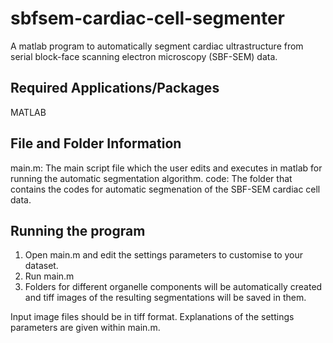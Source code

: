 sbfsem-cardiac-cell-segmenter
=============================
A matlab program to automatically segment cardiac ultrastructure from serial block-face scanning electron microscopy (SBF-SEM) data.

**Required Applications/Packages**
----------------------------------
MATLAB

**File and Folder Information**
-------------------------------
main.m: The main script file which the user edits and executes in matlab for running the automatic segmentation algorithm. 
code: The folder that contains the codes for automatic segmenation of the SBF-SEM cardiac cell data.

**Running the program**
-----------------------
1. Open main.m and edit the settings parameters to customise to your dataset. 
2. Run main.m
3. Folders for different organelle components will be automatically created and tiff images of the resulting segmentations will be saved in them. 

Input image files should be in tiff format. Explanations of the settings parameters are given within main.m.


